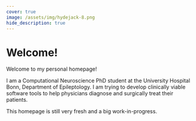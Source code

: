 ```yaml
---
cover: true
image: /assets/img/hydejack-8.png
hide_description: true
---
```


# Welcome!
Welcome to my personal homepage!

I am a Computational Neuroscience PhD student at the University Hospital Bonn,
Department of Epileptology. I am trying to develop clinically viable software tools
to help physicians diagnose and surgically treat their patients.

This homepage is still very fresh and a big work-in-progress.
